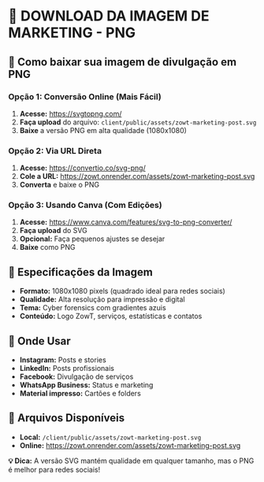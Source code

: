 # 📸 DOWNLOAD DA IMAGEM DE MARKETING - PNG

## 🎯 Como baixar sua imagem de divulgação em PNG

### Opção 1: Conversão Online (Mais Fácil)

1. **Acesse:** https://svgtopng.com/
2. **Faça upload** do arquivo: `client/public/assets/zowt-marketing-post.svg`
3. **Baixe** a versão PNG em alta qualidade (1080x1080)

### Opção 2: Via URL Direta

1. **Acesse:** https://convertio.co/svg-png/
2. **Cole a URL:** https://zowt.onrender.com/assets/zowt-marketing-post.svg
3. **Converta** e baixe o PNG

### Opção 3: Usando Canva (Com Edições)

1. **Acesse:** https://www.canva.com/features/svg-to-png-converter/
2. **Faça upload** do SVG
3. **Opcional:** Faça pequenos ajustes se desejar
4. **Baixe** como PNG

## 📱 Especificações da Imagem

- **Formato:** 1080x1080 pixels (quadrado ideal para redes sociais)
- **Qualidade:** Alta resolução para impressão e digital
- **Tema:** Cyber forensics com gradientes azuis
- **Conteúdo:** Logo ZowT, serviços, estatísticas e contatos

## 🚀 Onde Usar

- **Instagram:** Posts e stories
- **LinkedIn:** Posts profissionais
- **Facebook:** Divulgação de serviços
- **WhatsApp Business:** Status e marketing
- **Material impresso:** Cartões e folders

## 📧 Arquivos Disponíveis

- **Local:** `/client/public/assets/zowt-marketing-post.svg`
- **Online:** https://zowt.onrender.com/assets/zowt-marketing-post.svg

**💡 Dica:** A versão SVG mantém qualidade em qualquer tamanho, mas o PNG é melhor para redes sociais!